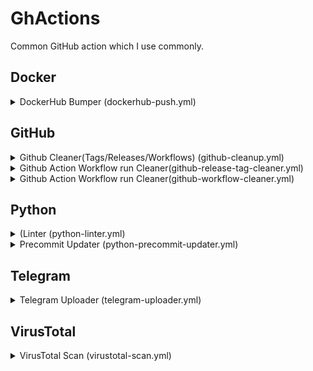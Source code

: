 # GhActions

Common GitHub action which I use commonly.

## Docker

<details><summary>DockerHub Bumper (dockerhub-push.yml)</summary>

| Name                 | Input Data Type | Default                                | Input Type | Mandatory? | Description                          |
|----------------------|-----------------|----------------------------------------|------------|------------|--------------------------------------|
| `DOCKERHUB_USERNAME` | string          | -                                      | secrets    | ✅          | Dockerhub Username                   |
| `DOCKERHUB_TOKEN`    | string          | -                                      | secrets    | ✅          | Dockerhub Password/Token             |
| `IMAGE_TAG`          | string          | ${{ github.repository }}:latest        | inputs     | ❎          | Tage for image                       |
| `PLATFORMS`          | string          | linux/amd64,linux/arm64,linux/arm64/v8 | inputs     | ❎          | Platforms to build for               |
| `FILE`               | string          | DockerFile                             | inputs     | ❎          | DockerFile to use for building image |

</details>


## GitHub

<details><summary>Github Cleaner(Tags/Releases/Workflows) (github-cleanup.yml)</summary>

| Name                      | Input Data Type | Default                  | Input Type | Mandatory? | Description                                                |
|---------------------------|-----------------|--------------------------|------------|------------|------------------------------------------------------------|
| `GH_TOKEN`                | string          | -                        | secrets    | ✅          | [Github Token][GH-TOKEN]                                   |
| `GITHUB_REPOSITORY`       | string          | ${{ github.repository }} | inputs     | ❎          | Github Repo to cleanup workflow runs                       |
| `RELEASE_CLEANUP_PATTERN` | string          | [\s\S]*                  | inputs     | ❎          | Release patterns to delete. (Remove everything by default) |

</details>

<details><summary>Github Action Workflow run Cleaner(github-release-tag-cleaner.yml)</summary>

| Name                      | Input Data Type | Default           | Input Type | Mandatory? | Description                                                |
|---------------------------|-----------------|-------------------|------------|------------|------------------------------------------------------------|
| `GH_TOKEN`                | string          | -                 | secrets    | ✅          | [Github Token][GH-TOKEN]                                   |
| `RELEASE_CLEANUP_PATTERN` | string          | [\s\S]*           | inputs     | ❎          | Release patterns to delete. (Remove everything by default) |

</details>

<details><summary>Github Action Workflow run Cleaner(github-workflow-cleaner.yml)</summary>

| Name                | Input Data Type | Default | Input Type | Mandatory? | Description                          |
|---------------------|-----------------|---------|------------|------------|--------------------------------------|
| `GH_TOKEN`          | string          | -       | secrets    | ✅          | [Github Token][GH-TOKEN]             |
| `GITHUB_REPOSITORY` | string          | -       | secrets    | ✅          | Github Repo to cleanup workflow runs |

</details>

## Python

<details><summary>(Linter (python-linter.yml)</summary>

| Name                    | Input Data Type | Default            | Input Type | Mandatory? | Description                   |
|-------------------------|-----------------|--------------------|------------|------------|-------------------------------|
| `CACHE_DEPENDENCY_PATH` | string          | `requirements.txt` | inputs     | ❎          | Path(s) to requirements file. |
| `PYTHON_VERSION`        | string          | `3.x`              | inputs     | ❎          | Python Version to Use.        |

</details>

<details><summary>Precommit Updater (python-precommit-updater.yml)</summary>

| Name                    | Input Data Type | Default            | Input Type | Required? | Description                                     |
|-------------------------|-----------------|--------------------|------------|-----------|-------------------------------------------------|
| `GH_TOKEN`              | string          | -                  | secrets    | ✅         | [Github Token][GH-TOKEN] to raise Pull Request. |
| `CACHE_DEPENDENCY_PATH` | string          | `requirements.txt` | inputs     | ❎         | Path(s) to requirements file.                   |
| `PYTHON_VERSION`        | string          | `3.x`              | inputs     | ❎         | Python Version to Use.                          |

</details>


## Telegram

<details><summary>Telegram Uploader (telegram-uploader.yml)</summary>

| Name                          | Input Data Type | Default                                                      | Input Type | Mandatory? | Description                                        |
|-------------------------------|-----------------|--------------------------------------------------------------|------------|------------|----------------------------------------------------|
| `TELEGRAM_API_ID`             | number          | -                                                            | secrets    | ✅          | API ID from [Telegram][TELEGRAM-TOKEN]             |
| `TELEGRAM_API_HASH`           | string          | -                                                            | secrets    | ✅          | API HASH from [Telegram][TELEGRAM-TOKEN]           |
| `TELEGRAM_BOT_TOKEN`          | string          | -                                                            | secrets    | ✅          | Bot Token from [Telegram][BOT-TOKEN]               |
| `TELEGRAM_CHAT_ID`            | number          | -                                                            | secrets    | ✅          | CHAT ID from [Telegram][CHAT-ID]                   |
| `TELEGRAM_STICKER_ID`         | string          | -                                                            | secrets    | ❎          | Projects default sticker.                          |
| `CHANGELOG_GITHUB_REPOSITORY` | string          | ${{ github.repository }}                                     | secrets    | ❎          | GitHub Repo for changelog URL.                     |
| `DOWNLOAD_GITHUB_REPOSITORY`  | string          | ${{ github.repository }}                                     | secrets    | ❎          | GitHub Repo to download assets for upload.         |
| `ASSETS_PATTERN`              | string          | .*                                                           | secrets    | ❎          | Regex pattern for GitHub assets.Upload everything  |
| `SEND_MESSAGE`                | boolean         | True                                                         | secrets    | ❎          | Whether to send message before uploading assets    |
| `SEND_STICKER`                | boolean         | False                                                        | secrets    | ❎          | Whether to send sticker before uploading assets    |
| `MESSAGE`                     | string          | New Release(s)🥳 See Changelog `CHANGELOG_GITHUB_REPOSITORY` | secrets    | ❎          | Message which will be sent before uploading assets |

</details>

## VirusTotal

<details><summary>VirusTotal Scan (virustotal-scan.yml)</summary>

| Name           | Input Data Type | Default | Input Type | Mandatory? | Description                                    |
|----------------|-----------------|---------|------------|------------|------------------------------------------------|
| `GITHUB_TOKEN` | string          | -       | secrets    | ✅          | [Github Token][GH-TOKEN] to edit Release info. |
| `VT_API_KEY`   | string          | -       | secrets    | ✅          | Virus Total API Key.                           |
| `FILES`        | string          | -       | inputs     | ✅          | Files to Scan.                                 |
| `REQUEST_RATE` | number          | 4       | inputs     | ❎          | Rate Limit for Virus Total API.                |

</details>



[GH-TOKEN]: https://github.com/settings/tokens

[TELEGRAM-TOKEN]: https://my.telegram.org/apps

[BOT-TOKEN]: https://t.me/BotFather

[CHAT-ID]: https://t.me/username_to_id_bot

